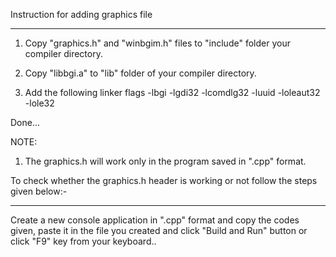 Instruction for adding graphics file 
***************************************************************************************************

1) Copy "graphics.h" and "winbgim.h" files to "include" folder your compiler directory.

2) Copy "libbgi.a" to  "lib" folder of your compiler directory.


5) Add the following linker flags
   -lbgi -lgdi32 -lcomdlg32 -luuid -loleaut32 -lole32


Done...

NOTE:
1) The graphics.h will work only in the program saved in ".cpp" format.

To check whether the graphics.h header is working or not follow the steps given below:-
*****************************************************************************************************
Create a new console application in ".cpp" format and copy the codes given, paste it in the
file you created and click "Build and Run" button or click "F9" key from your keyboard..